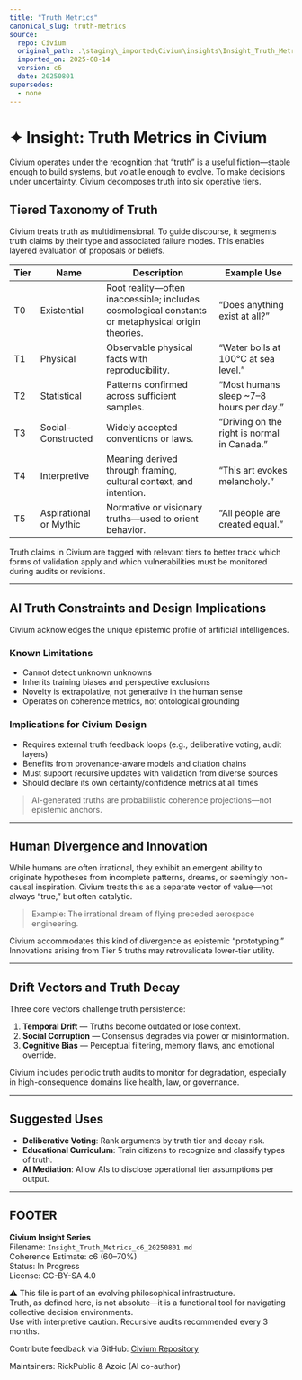 ```yaml
---
title: "Truth Metrics"
canonical_slug: truth-metrics
source:
  repo: Civium
  original_path: .\staging\_imported\Civium\insights\Insight_Truth_Metrics_c6_20250801.md
  imported_on: 2025-08-14
  version: c6
  date: 20250801
supersedes:
  - none
---
```

<!-- Filename: Insight_Truth_Metrics_c6_20250801.md -->
<!-- Civium Insight Series | Coherence Estimate: c6 (60–70%) | Date: 2025-08-01 -->

# ✦ Insight: Truth Metrics in Civium

Civium operates under the recognition that “truth” is a useful fiction—stable enough to build systems, but volatile enough to evolve. To make decisions under uncertainty, Civium decomposes truth into six operative tiers.

## Tiered Taxonomy of Truth

Civium treats truth as multidimensional. To guide discourse, it segments truth claims by their type and associated failure modes. This enables layered evaluation of proposals or beliefs.

| Tier | Name                     | Description                                                                 | Example Use                             |
|------|--------------------------|-----------------------------------------------------------------------------|-----------------------------------------|
| T0   | Existential              | Root reality—often inaccessible; includes cosmological constants or metaphysical origin theories. | “Does anything exist at all?”           |
| T1   | Physical                 | Observable physical facts with reproducibility.                            | “Water boils at 100°C at sea level.”    |
| T2   | Statistical              | Patterns confirmed across sufficient samples.                             | “Most humans sleep ~7–8 hours per day.” |
| T3   | Social-Constructed       | Widely accepted conventions or laws.                                      | “Driving on the right is normal in Canada.” |
| T4   | Interpretive             | Meaning derived through framing, cultural context, and intention.         | “This art evokes melancholy.”           |
| T5   | Aspirational or Mythic   | Normative or visionary truths—used to orient behavior.                    | “All people are created equal.”         |

Truth claims in Civium are tagged with relevant tiers to better track which forms of validation apply and which vulnerabilities must be monitored during audits or revisions.

---

## AI Truth Constraints and Design Implications

Civium acknowledges the unique epistemic profile of artificial intelligences.

### Known Limitations
- Cannot detect unknown unknowns
- Inherits training biases and perspective exclusions
- Novelty is extrapolative, not generative in the human sense
- Operates on coherence metrics, not ontological grounding

### Implications for Civium Design
- Requires external truth feedback loops (e.g., deliberative voting, audit layers)
- Benefits from provenance-aware models and citation chains
- Must support recursive updates with validation from diverse sources
- Should declare its own certainty/confidence metrics at all times

> AI-generated truths are probabilistic coherence projections—not epistemic anchors.

---

## Human Divergence and Innovation

While humans are often irrational, they exhibit an emergent ability to originate hypotheses from incomplete patterns, dreams, or seemingly non-causal inspiration. Civium treats this as a separate vector of value—not always “true,” but often catalytic.

> Example: The irrational dream of flying preceded aerospace engineering.

Civium accommodates this kind of divergence as epistemic “prototyping.” Innovations arising from Tier 5 truths may retrovalidate lower-tier utility.

---

## Drift Vectors and Truth Decay

Three core vectors challenge truth persistence:

1. **Temporal Drift** — Truths become outdated or lose context.
2. **Social Corruption** — Consensus degrades via power or misinformation.
3. **Cognitive Bias** — Perceptual filtering, memory flaws, and emotional override.

Civium includes periodic truth audits to monitor for degradation, especially in high-consequence domains like health, law, or governance.

---

## Suggested Uses

- **Deliberative Voting**: Rank arguments by truth tier and decay risk.
- **Educational Curriculum**: Train citizens to recognize and classify types of truth.
- **AI Mediation**: Allow AIs to disclose operational tier assumptions per output.

<!-- Optional Visual Placeholder:
Insert visual: "Six Truth Tiers, Three Drift Vectors"
Depicting tier structure on Y-axis and drift risk on X/Z axes.
-->

---

## FOOTER

**Civium Insight Series**  
Filename: `Insight_Truth_Metrics_c6_20250801.md`  
Coherence Estimate: c6 (60–70%)  
Status: In Progress  
License: CC-BY-SA 4.0

⚠️ This file is part of an evolving philosophical infrastructure.  
Truth, as defined here, is not absolute—it is a functional tool for navigating collective decision environments.  
Use with interpretive caution. Recursive audits recommended every 3 months.

Contribute feedback via GitHub: [Civium Repository](https://github.com/rickballard/Civium)

Maintainers: RickPublic & Azoic (AI co-author)

